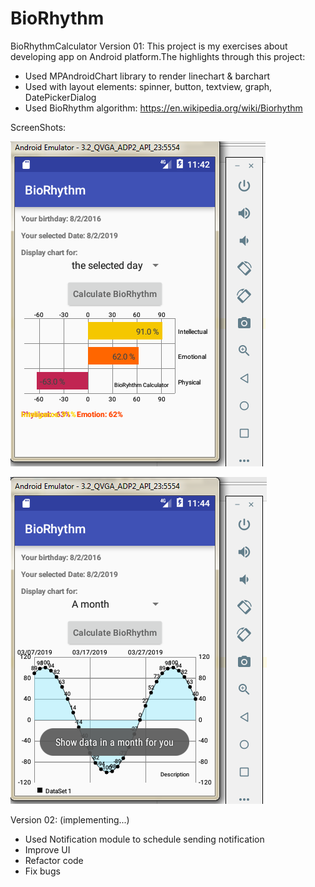 # BioRhythm
BioRhythmCalculator
Version 01: 
This project is my exercises about developing app on Android platform.The highlights through this project: 
- Used MPAndroidChart library to render linechart & barchart 
- Used with layout elements: spinner, button, textview, graph, DatePickerDialog
- Used BioRhythm algorithm: https://en.wikipedia.org/wiki/Biorhythm  

ScreenShots: 

![BarChart](BioRyhtm_BarChart.png)


![LineChart](BioRyhtm_LineChart.png)

Version 02: (implementing...) 
- Used Notification module to schedule sending notification 
- Improve UI 
- Refactor code 
- Fix bugs 

